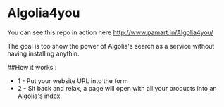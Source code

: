 # Algolia4you

You can see this repo in action here <a href="http://www.pamart.in/Algolia4you/">http://www.pamart.in/Algolia4you/</a>

The goal is too show the power of Algolia's search as a service without having installing anythin.

##How it works :
 * 1 - Put your website URL into the form
 * 2 - Sit back and relax, a page will open with all your products into an Algolia's index.